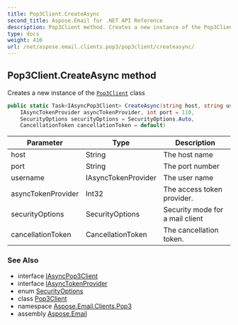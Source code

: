 ```yaml
---
title: Pop3Client.CreateAsync
second_title: Aspose.Email for .NET API Reference
description: Pop3Client method. Creates a new instance of the Pop3Client class
type: docs
weight: 410
url: /net/aspose.email.clients.pop3/pop3client/createasync/
---
```

## Pop3Client.CreateAsync method

Creates a new instance of the [`Pop3Client`](../) class

```csharp
public static Task<IAsyncPop3Client> CreateAsync(string host, string username, 
    IAsyncTokenProvider asyncTokenProvider, int port = 110, 
    SecurityOptions securityOptions = SecurityOptions.Auto, 
    CancellationToken cancellationToken = default)
```

| Parameter | Type | Description |
| --- | --- | --- |
| host | String | The host name |
| port | String | The port number |
| username | IAsyncTokenProvider | The user name |
| asyncTokenProvider | Int32 | The access token provider. |
| securityOptions | SecurityOptions | Security mode for a mail client |
| cancellationToken | CancellationToken | The cancellation token. |

### See Also

* interface [IAsyncPop3Client](../../iasyncpop3client/)
* interface [IAsyncTokenProvider](../../../aspose.email.clients/iasynctokenprovider/)
* enum [SecurityOptions](../../../aspose.email.clients/securityoptions/)
* class [Pop3Client](../)
* namespace [Aspose.Email.Clients.Pop3](../../pop3client/)
* assembly [Aspose.Email](../../../)


